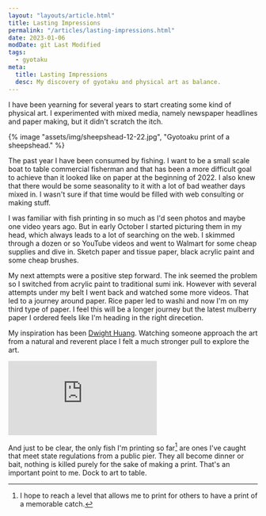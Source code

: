 ```yaml
---
layout: "layouts/article.html"
title: Lasting Impressions
permalink: "/articles/lasting-impressions.html"
date: 2023-01-06
modDate: git Last Modified
tags:
  - gyotaku
meta:
  title: Lasting Impressions
  desc: My discovery of gyotaku and physical art as balance.
---
```


I have been yearning for several years to start creating some kind of physical art. I experimented with mixed media, namely newspaper headlines and paper making, but it didn't scratch the itch.

{% image "assets/img/sheepshead-12-22.jpg", "Gyotoaku print of a sheepshead." %}

The past year I have been consumed by fishing. I want to be a small scale boat to table commercial fisherman and that has been a more difficult goal to achieve than it looked like on paper at the beginning of 2022. I also knew that there would be some seasonality to it with a lot of bad weather days mixed in. I wasn't sure if that time would be filled with web consulting or making stuff.

I was familiar with fish printing in so much as I'd seen photos and maybe one video years ago. But in early October I started picturing them in my head, which always leads to a lot of searching on the web. I skimmed through a dozen or so YouTube videos and went to Walmart for some cheap supplies and dive in. Sketch paper and tissue paper, black acrylic paint and some cheap brushes.

My next attempts were a positive step forward. The ink seemed the problem so I switched from acrylic paint to traditional sumi ink. However with several attempts under my belt I went back and watched some more videos. That led to a journey around paper. Rice paper led to washi and now I'm on my third type of paper. I feel this will be a longer journey but the latest mulberry paper I ordered feels like I'm heading in the right direcetion.

My inspiration has been [Dwight Huang](https://fishingforgyotaku.com/art-artist). Watching someone approach the art from a natural and reverent place I felt a much stronger pull to explore the art.

<div class="iframe-video"><iframe title="vimeo-player" src="https://player.vimeo.com/video/304210699?h=2e2c71a88b" frameborder="0" allowfullscreen></iframe></div>

And just to be clear, the only fish I'm printing so far[^1] are ones I've caught that meet state regulations from a public pier. They all become dinner or bait, nothing is killed purely for the sake of making a print. That's an important point to me. Dock to art to table.



[^1]: I hope to reach a level that allows me to print for others to have a print of a memorable catch.